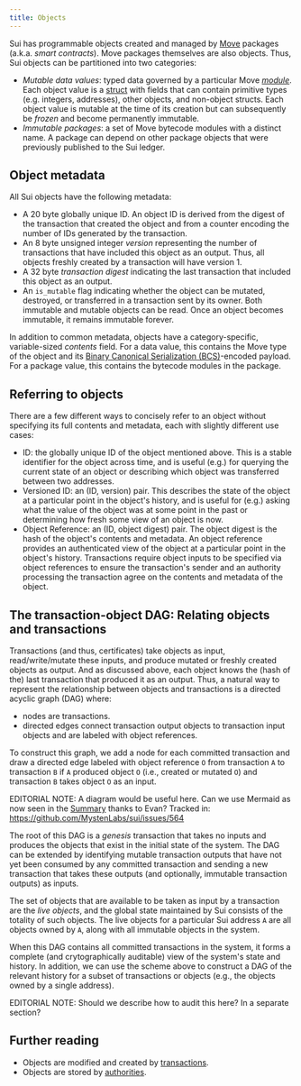 ```yaml
---
title: Objects
---
```


Sui has programmable objects created and managed by [Move](https://github.com/diem/move) packages (a.k.a. *smart contracts*). Move packages themselves are also objects. Thus, Sui objects can be partitioned into two categories:
* *Mutable data values*: typed data governed by a particular Move [*module*](https://github.com/diem/move/blob/main/language/documentation/book/src/modules-and-scripts.md). Each object value is a [struct](https://github.com/diem/move/blob/main/language/documentation/book/src/structs-and-resources.md) with fields that can contain primitive types (e.g. integers, addresses), other objects, and non-object structs. Each object value is mutable at the time of its creation but can subsequently be *frozen* and become permanently immutable.
* *Immutable packages*: a set of Move bytecode modules with a distinct name. A package can depend on other package objects that were previously published to the Sui ledger.

## Object metadata

All Sui objects have the following metadata:
* A 20 byte globally unique ID. An object ID is derived from the digest of the transaction that created the object and  from a counter encoding the number of IDs generated by the transaction.
* An 8 byte unsigned integer *version* representing the number of transactions that have included this object as an output. Thus, all objects freshly created by a transaction will have version 1.
* A 32 byte *transaction digest* indicating the last transaction that included this object as an output.
* An `is_mutable` flag indicating whether the object can be mutated, destroyed, or transferred in a transaction sent by its owner. Both immutable and mutable objects can be read. Once an object becomes immutable, it remains immutable forever.

In addition to common metadata, objects have a category-specific, variable-sized *contents* field. For a data value, this contains the Move type of the object and its [Binary Canonical Serialization (BCS)](https://docs.rs/bcs/latest/bcs/)-encoded payload. For a package value, this contains the bytecode modules in the package.

## Referring to objects

There are a few different ways to concisely refer to an object without specifying its full contents and metadata, each with slightly different use cases:
* ID: the globally unique ID of the object mentioned above. This is a stable identifier for the object across time, and is useful (e.g.) for querying the current state of an object or describing which object was transferred between two addresses.
* Versioned ID: an (ID, version) pair. This describes the state of the object at a particular point in the object's history, and is useful for (e.g.) asking what the value of the object was at some point in the past or determining how fresh some view of an object is now.
* Object Reference: an (ID, object digest) pair. The object digest is the hash of the object's contents and metadata. An object reference provides an authenticated view of the object at a particular point in the object's history. Transactions require object inputs to be specified via object references to ensure the transaction's sender and an authority processing the transaction agree on the contents and metadata of the object.

## The transaction-object DAG: Relating objects and transactions

Transactions (and thus, certificates) take objects as input, read/write/mutate these inputs, and produce mutated or freshly created objects as output. And as discussed above, each object knows the (hash of the) last transaction that produced it as an output. Thus, a natural way to represent the relationship between objects and transactions is a directed acyclic graph (DAG) where:
* nodes are transactions.
* directed edges connect transaction output objects to transaction input objects and are labeled with object references.

To construct this graph, we add a node for each committed transaction and draw a directed edge labeled with object reference `O` from transaction `A` to transaction `B` if `A` produced object `O` (i.e., created or mutated `O`) and transaction `B` takes object `O` as an input.

EDITORIAL NOTE: A diagram would be useful here. Can we use Mermaid as now seen in the [Summary](SUMMARY.md) thanks to Evan? Tracked in:
https://github.com/MystenLabs/sui/issues/564

The root of this DAG is a *genesis* transaction that takes no inputs and produces the objects that exist in the initial state of the system. The DAG can be extended by identifying mutable transaction outputs that have not yet been consumed by any committed transaction and sending a new transaction that takes these outputs (and optionally, immutable transaction outputs) as inputs.

The set of objects that are available to be taken as input by a transaction are the *live objects*, and the global state maintained by Sui consists of the totality of such objects. The live objects for a particular Sui address `A` are all objects owned by `A`, along with all immutable objects in the system.

When this DAG contains all committed transactions in the system, it forms a complete (and crytographically auditable) view of the system's state and history. In addition, we can use the scheme above to construct a DAG of the relevant history for a subset of transactions or objects (e.g., the objects owned by a single address).

EDITORIAL NOTE: Should we describe how to audit this here? In a separate section?

## Further reading
* Objects are modified and created by [transactions](transactions.md).
* Objects are stored by [authorities](authorities.md).
